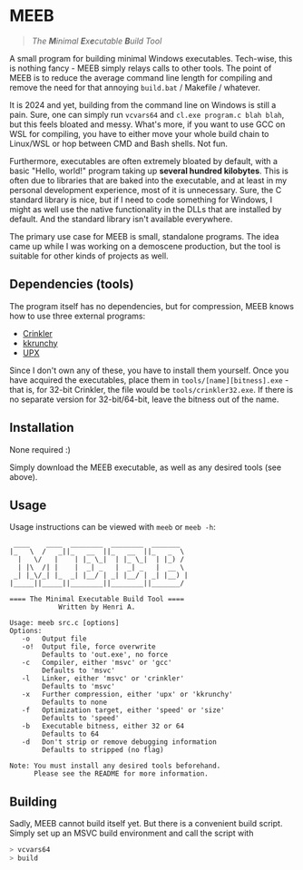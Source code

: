 # MEEB
> _The **M**inimal **E**x**e**cutable **B**uild Tool_

A small program for building minimal Windows executables. Tech-wise, this is nothing fancy - MEEB simply relays calls to other tools. The point of MEEB is to reduce the average command line length for compiling and remove the need for that annoying `build.bat` / Makefile / whatever.

It is 2024 and yet, building from the command line on Windows is still a pain. Sure, one can simply run `vcvars64` and `cl.exe program.c blah blah`, but this feels bloated and messy. What's more, if you want to use GCC on WSL for compiling, you have to either move your whole build chain to Linux/WSL or hop between CMD and Bash shells. Not fun.

Furthermore, executables are often extremely bloated by default, with a basic "Hello, world!" program taking up **several hundred kilobytes**. This is often due to libraries that are baked into the executable, and at least in my personal development experience, most of it is unnecessary. Sure, the C standard library is nice, but if I need to code something for Windows, I might as well use the native functionality in the DLLs that are installed by default. And the standard library isn't available everywhere.

The primary use case for MEEB is small, standalone programs. The idea came up while I was working on a demoscene production, but the tool is suitable for other kinds of projects as well.

## Dependencies (tools)

The program itself has no dependencies, but for compression, MEEB knows how to use three external programs:

* [Crinkler](https://github.com/runestubbe/Crinkler)
* [kkrunchy](https://www.farbrausch.de/~fg/kkrunchy/)
* [UPX](https://upx.github.io/)

Since I don't own any of these, you have to install them yourself. Once you have acquired the executables, place them in `tools/[name][bitness].exe` - that is, for 32-bit Crinkler, the file would be `tools/crinkler32.exe`. If there is no separate version for 32-bit/64-bit, leave the bitness out of the name.

## Installation

None required :)

Simply download the MEEB executable, as well as any desired tools (see above).

## Usage

Usage instructions can be viewed with `meeb` or `meeb -h`:

```
 ____    ____  ________  ________  _______
|_   \  /   _||_   __  ||_   __  ||_   _  \
  |   \/   |    | |_ \_|  | |_ \_|  | |_) /
  | |\  /| |    |  _| _   |  _| _   |  __ \
 _| |_\/_| |_  _| |__/ | _| |__/ | _| |__) |
|_____||_____||________||________||_______/

==== The Minimal Executable Build Tool ====
            Written by Henri A.

Usage: meeb src.c [options]
Options:
   -o   Output file
   -o!  Output file, force overwrite
        Defaults to 'out.exe', no force
   -c   Compiler, either 'msvc' or 'gcc'
        Defaults to 'msvc'
   -l   Linker, either 'msvc' or 'crinkler'
        Defaults to 'msvc'
   -x   Further compression, either 'upx' or 'kkrunchy'
        Defaults to none
   -f   Optimization target, either 'speed' or 'size'
        Defaults to 'speed'
   -b   Executable bitness, either 32 or 64
        Defaults to 64
   -d   Don't strip or remove debugging information
        Defaults to stripped (no flag)

Note: You must install any desired tools beforehand.
      Please see the README for more information.
```

## Building

Sadly, MEEB cannot build itself yet. But there is a convenient build script. Simply set up an MSVC build environment and call the script with
```bash
> vcvars64
> build
```
